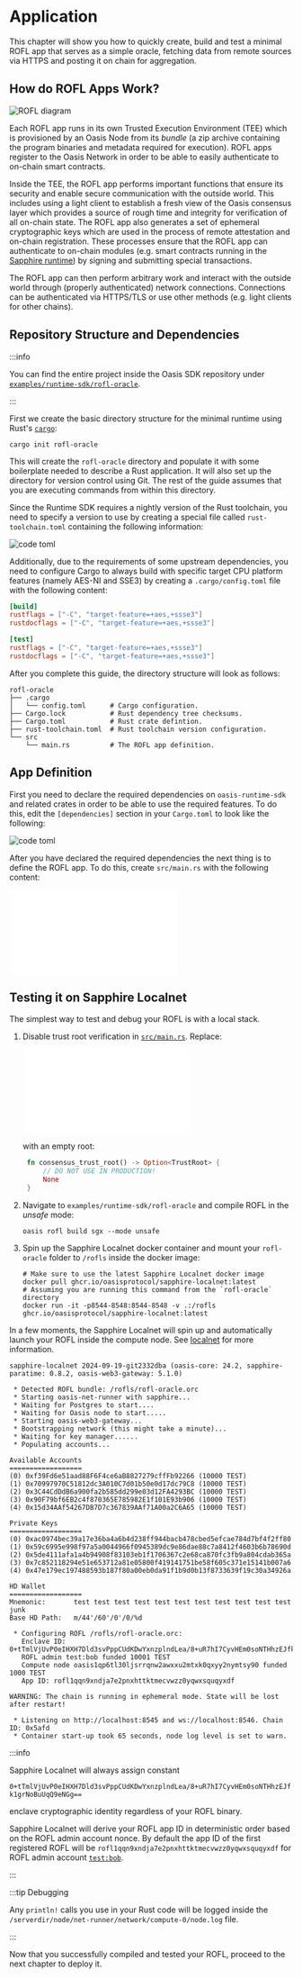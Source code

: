 # Application

This chapter will show you how to quickly create, build and test a minimal
ROFL app that serves as a simple oracle, fetching data from remote sources via
HTTPS and posting it on chain for aggregation.

## How do ROFL Apps Work?

![ROFL diagram](rofl.svg)

Each ROFL app runs in its own Trusted Execution Environment (TEE) which is
provisioned by an Oasis Node from its _bundle_ (a zip archive containing the
program binaries and metadata required for execution). ROFL apps register to
the Oasis Network in order to be able to easily authenticate to on-chain smart
contracts.

Inside the TEE, the ROFL app performs important functions that ensure its
security and enable secure communication with the outside world. This includes
using a light client to establish a fresh view of the Oasis consensus layer
which provides a source of rough time and integrity for verification of all
on-chain state. The ROFL app also generates a set of ephemeral cryptographic
keys which are used in the process of remote attestation and on-chain
registration. These processes ensure that the ROFL app can authenticate to
on-chain modules (e.g. smart contracts running in the [Sapphire runtime]) by
signing and submitting special transactions.

The ROFL app can then perform arbitrary work and interact with the outside world
through (properly authenticated) network connections. Connections can be
authenticated via HTTPS/TLS or use other methods (e.g. light clients for other
chains).

<!-- markdownlint-disable line-length -->
[Sapphire runtime]: https://github.com/oasisprotocol/docs/blob/main/docs/dapp/sapphire/README.mdx
<!-- markdownlint-enable line-length -->

## Repository Structure and Dependencies

:::info

You can find the entire project inside the Oasis SDK repository under
[`examples/runtime-sdk/rofl-oracle`].

<!-- markdownlint-disable line-length -->
[`examples/runtime-sdk/rofl-oracle`]: https://github.com/oasisprotocol/oasis-sdk/tree/main/examples/runtime-sdk/rofl-oracle
<!-- markdownlint-enable line-length -->

:::

First we create the basic directory structure for the minimal runtime using
Rust's [`cargo`]:

```shell
cargo init rofl-oracle
```

This will create the `rofl-oracle` directory and populate it with some
boilerplate needed to describe a Rust application. It will also set up the
directory for version control using Git. The rest of the guide assumes that you
are executing commands from within this directory.

Since the Runtime SDK requires a nightly version of the Rust toolchain, you need
to specify a version to use by creating a special file called
`rust-toolchain.toml` containing the following information:

<!-- markdownlint-disable line-length -->
![code toml](../../examples/runtime-sdk/rofl-oracle/rust-toolchain.toml "rust-toolchain.toml")
<!-- markdownlint-enable line-length -->

Additionally, due to the requirements of some upstream dependencies, you need to
configure Cargo to always build with specific target CPU platform features
(namely AES-NI and SSE3) by creating a `.cargo/config.toml` file with the
following content:

```toml title=".cargo/config.toml"
[build]
rustflags = ["-C", "target-feature=+aes,+ssse3"]
rustdocflags = ["-C", "target-feature=+aes,+ssse3"]

[test]
rustflags = ["-C", "target-feature=+aes,+ssse3"]
rustdocflags = ["-C", "target-feature=+aes,+ssse3"]
```

After you complete this guide, the directory structure will look as follows:

```
rofl-oracle
├── .cargo
│   └── config.toml      # Cargo configuration.
├── Cargo.lock           # Rust dependency tree checksums.
├── Cargo.toml           # Rust crate defintion.
├── rust-toolchain.toml  # Rust toolchain version configuration.
└── src
    └── main.rs          # The ROFL app definition.
```

[`cargo`]: https://doc.rust-lang.org/cargo

## App Definition

First you need to declare the required dependencies on `oasis-runtime-sdk` and
related crates in order to be able to use the required features. To do this,
edit the `[dependencies]` section in your `Cargo.toml` to look like the
following:

![code toml](../../examples/runtime-sdk/rofl-oracle/Cargo.toml "Cargo.toml")

After you have declared the required dependencies the next thing is to define
the ROFL app. To do this, create `src/main.rs` with the following content:

<!-- markdownlint-disable line-length -->
![code rust](../../examples/runtime-sdk/rofl-oracle/src/main.rs "src/main.rs")
<!-- markdownlint-enable line-length -->

## Testing it on Sapphire Localnet

The simplest way to test and debug your ROFL is with a local stack.

1. Disable trust root verification in [`src/main.rs`]. Replace:

   <!-- markdownlint-disable line-length -->
   ![code rust](../../examples/runtime-sdk/rofl-oracle/src/main.rs#consensus-trust-root)
   <!-- markdownlint-enable line-length -->

   with an empty root:

   ```rust
    fn consensus_trust_root() -> Option<TrustRoot> {
        // DO NOT USE IN PRODUCTION!
        None
    }
   ```

2. Navigate to `examples/runtime-sdk/rofl-oracle` and compile
ROFL in the _unsafe_ mode:

   ```shell
   oasis rofl build sgx --mode unsafe
   ```

3. Spin up the Sapphire Localnet docker container and mount your `rofl-oracle`
   folder to `/rofls` inside the docker image:

   ```shell
   # Make sure to use the latest Sapphire Localnet docker image
   docker pull ghcr.io/oasisprotocol/sapphire-localnet:latest
   # Assuming you are running this command from the `rofl-oracle` directory
   docker run -it -p8544-8548:8544-8548 -v .:/rofls ghcr.io/oasisprotocol/sapphire-localnet:latest
   ```

In a few moments, the Sapphire Localnet will spin up and automatically launch
your ROFL inside the compute node. See [localnet][localnet] for more
information.

[localnet]: https://github.com/oasisprotocol/docs/blob/main/docs/dapp/tools/localnet.mdx

```
sapphire-localnet 2024-09-19-git2332dba (oasis-core: 24.2, sapphire-paratime: 0.8.2, oasis-web3-gateway: 5.1.0)

 * Detected ROFL bundle: /rofls/rofl-oracle.orc
 * Starting oasis-net-runner with sapphire...
 * Waiting for Postgres to start....
 * Waiting for Oasis node to start.....
 * Starting oasis-web3-gateway...
 * Bootstrapping network (this might take a minute)...
 * Waiting for key manager......
 * Populating accounts...

Available Accounts
==================
(0) 0xf39Fd6e51aad88F6F4ce6aB8827279cffFb92266 (10000 TEST)
(1) 0x70997970C51812dc3A010C7d01b50e0d17dc79C8 (10000 TEST)
(2) 0x3C44CdDdB6a900fa2b585dd299e03d12FA4293BC (10000 TEST)
(3) 0x90F79bf6EB2c4f870365E785982E1f101E93b906 (10000 TEST)
(4) 0x15d34AAf54267DB7D7c367839AAf71A00a2C6A65 (10000 TEST)

Private Keys
==================
(0) 0xac0974bec39a17e36ba4a6b4d238ff944bacb478cbed5efcae784d7bf4f2ff80
(1) 0x59c6995e998f97a5a0044966f0945389dc9e86dae88c7a8412f4603b6b78690d
(2) 0x5de4111afa1a4b94908f83103eb1f1706367c2e68ca870fc3fb9a804cdab365a
(3) 0x7c852118294e51e653712a81e05800f419141751be58f605c371e15141b007a6
(4) 0x47e179ec197488593b187f80a00eb0da91f1b9d0b13f8733639f19c30a34926a

HD Wallet
==================
Mnemonic:       test test test test test test test test test test test junk
Base HD Path:   m/44'/60'/0'/0/%d

 * Configuring ROFL /rofls/rofl-oracle.orc:
   Enclave ID: 0+tTmlVjUvP0eIHXH7Dld3svPppCUdKDwYxnzplndLea/8+uR7hI7CyvHEm0soNTHhzEJfk1grNoBuUqQ9eNGg==
   ROFL admin test:bob funded 10001 TEST
   Compute node oasis1qp6tl30ljsrrqnw2awxxu2mtxk0qxyy2nymtsy90 funded 1000 TEST
   App ID: rofl1qqn9xndja7e2pnxhttktmecvwzz0yqwxsquqyxdf

WARNING: The chain is running in ephemeral mode. State will be lost after restart!

 * Listening on http://localhost:8545 and ws://localhost:8546. Chain ID: 0x5afd
 * Container start-up took 65 seconds, node log level is set to warn.
```

:::info

Sapphire Localnet will always assign constant
<!-- markdownlint-disable line-length -->
`0+tTmlVjUvP0eIHXH7Dld3svPppCUdKDwYxnzplndLea/8+uR7hI7CyvHEm0soNTHhzEJfk1grNoBuUqQ9eNGg==`
<!-- markdownlint-enable line-length -->
enclave cryptographic identity regardless of your ROFL binary.

Sapphire Localnet will derive your ROFL app ID in deterministic order based on
the ROFL admin account nonce. By default the app ID of the first registered ROFL
will be `rofl1qqn9xndja7e2pnxhttktmecvwzz0yqwxsquqyxdf` for ROFL admin account
[`test:bob`].

:::

:::tip Debugging

Any `println!` calls you use in your Rust code will be logged inside the
`/serverdir/node/net-runner/network/compute-0/node.log` file.

:::

<!-- markdownlint-enable line-length -->
[`src/main.rs`]: #app-definition
[`test:bob`]: https://github.com/oasisprotocol/cli/blob/master/docs/wallet.md#test-accounts
<!-- markdownlint-disable line-length -->

Now that you successfully compiled and tested your ROFL, proceed to the next
chapter to deploy it.
